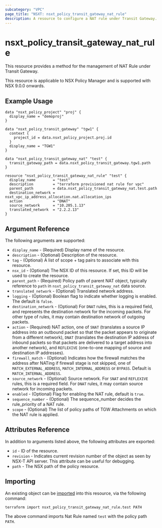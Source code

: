 ```yaml
---
subcategory: "VPC"
page_title: "NSXT: nsxt_policy_transit_gateway_nat_rule"
description: A resource to configure a NAT rule under Transit Gateway.
---
```


# nsxt_policy_transit_gateway_nat_rule

This resource provides a method for the management of NAT Rule under Transit Gateway.

This resource is applicable to NSX Policy Manager and is supported with NSX 9.0.0 onwards.

## Example Usage

```hcl
data "nsxt_policy_project" "proj" {
  display_name = "demoproj"
}

data "nsxt_policy_transit_gateway" "tgw1" {
  context {
    project_id = data.nsxt_policy_project.proj.id
  }
  display_name = "TGW1"
}

data "nsxt_policy_transit_gateway_nat" "test" {
  transit_gateway_path = data.nsxt_policy_transit_gateway.tgw1.path
}

resource "nsxt_policy_transit_gateway_nat_rule" "test" {
  display_name        = "test"
  description         = "terraform provisioned nat rule for vpc"
  parent_path         = data.nsxt_policy_transit_gateway_nat.test.path
  destination_network = nsxt_vpc_ip_address_allocation.nat.allocation_ips
  action              = "DNAT"
  source_network      = "10.205.1.13"
  translated_network  = "2.2.2.13"
}
```

## Argument Reference

The following arguments are supported:

* `display_name` - (Required) Display name of the resource.
* `description` - (Optional) Description of the resource.
* `tag` - (Optional) A list of scope + tag pairs to associate with this resource.
* `nsx_id` - (Optional) The NSX ID of this resource. If set, this ID will be used to create the resource.
* `parent_path` - (Required) Policy path of parent NAT object, typically reference to `path` in `nsxt_policy_transit_gateway_nat` data source.
* `translated_network` - (Optional) Translated network address.
* `logging` - (Optional) Boolean flag to indicate whether logging is enabled. The default is `false`.
* `destination_network` - (Optional) For `DNAT` rules, this is a required field, and represents the destination network for the incoming packets. For other type of rules, it may contain destination network of outgoing packets.
* `action` - (Required) NAT action, one of `SNAT` (translates a source IP address into an outbound packet so that
the packet appears to originate from a different network), `DNAT` (translates the destination IP address of inbound packets so that packets are delivered to a target address into another network), and `REFLEXIVE` (one-to-one mapping of source and destination IP addresses).
* `firewall_match` - (Optional) Indicates how the firewall matches the address after NATing if firewall
stage is not skipped, one of `MATCH_EXTERNAL_ADDRESS`, `MATCH_INTERNAL_ADDRESS` or `BYPASS`. Default is `MATCH_INTERNAL_ADDRESS`.
* `source_network` - (Optional) Source network. For `SNAT` and `REFLEXIVE` rules, this is a required field. For `DNAT` rules, it may contain source network for incoming packets.
* `enabled` - (Optional) Flag for enabling the NAT rule, default is `true`.
* `sequence_number` - (Optional) The sequence_number decides the rule_priority of a NAT rule.
* `scope` - (Optional) The list of policy paths of TGW Attachments on which the NAT rule is applied.

## Attributes Reference

In addition to arguments listed above, the following attributes are exported:

* `id` - ID of the resource.
* `revision` - Indicates current revision number of the object as seen by NSX-T API server. This attribute can be useful for debugging.
* `path` - The NSX path of the policy resource.

## Importing

An existing object can be [imported][docs-import] into this resource, via the following command:

[docs-import]: https://developer.hashicorp.com/terraform/cli/import

```shell
terraform import nsxt_policy_transit_gateway_nat_rule.test PATH
```

The above command imports Nat Rule named `test` with the policy path `PATH`.
